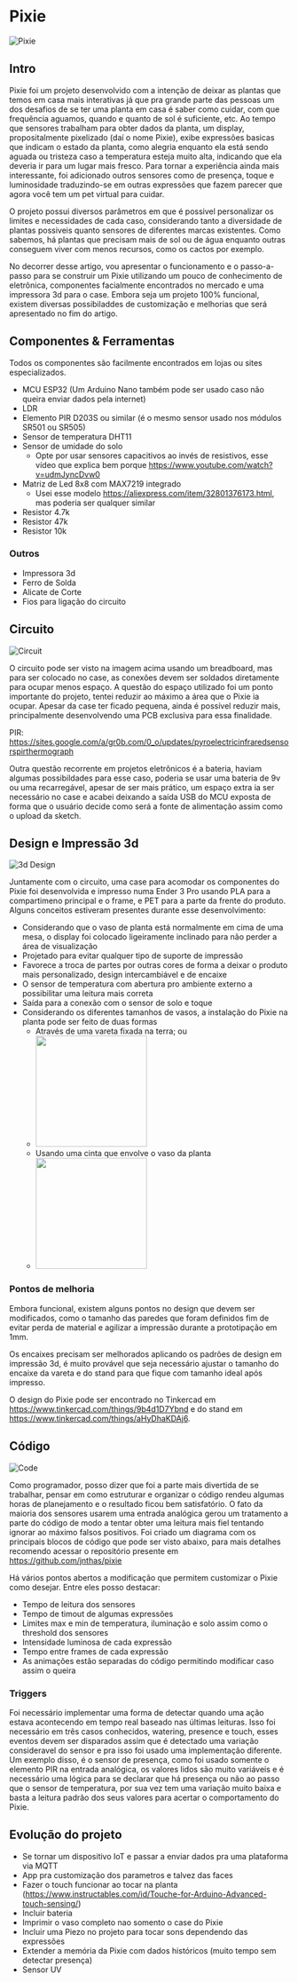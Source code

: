 
# Pixie 
![Pixie](/project/pixie_idle.jpg)

## Intro

Pixie foi um projeto desenvolvido com a intenção de deixar as plantas que temos em casa mais interativas já que pra grande parte das pessoas
um dos desafios de se ter uma planta em casa é saber como cuidar, com que frequência aguamos, quando e quanto de sol é suficiente, etc.
Ao tempo que sensores trabalham para obter dados da planta, um display, propositalmente pixelizado (daí o nome Pixie), exibe expressões basicas que 
indicam o estado da planta, como alegria enquanto ela está sendo aguada ou tristeza caso a temperatura esteja muito alta, indicando que ela deveria 
ir para um lugar mais fresco.
Para tornar a experiência ainda mais interessante, foi adicionado outros sensores como de presença, toque e luminosidade traduzindo-se em outras
expressões que fazem parecer que agora você tem um pet virtual para cuidar.
 
O projeto possui diversos parâmetros em que é possivel personalizar os limites e necessidades de cada caso, considerando tanto a diversidade de 
plantas possiveis quanto sensores de diferentes marcas existentes. Como sabemos, há plantas que precisam mais de sol ou de água enquanto outras
conseguem viver com menos recursos, como os cactos por exemplo.

No decorrer desse artigo, vou apresentar o funcionamento e o passo-a-passo para se construir um Pixie utilizando um pouco de conhecimento de eletrônica,
componentes facialmente encontrados no mercado e uma impressora 3d para o case. Embora seja um projeto 100% funcional, existem diversas possibiladdes 
de customização e melhorias que será apresentado no fim do artigo.


## Componentes & Ferramentas

Todos os componentes são facilmente encontrados em lojas ou sites especializados.

- MCU ESP32 (Um Arduino Nano também pode ser usado caso não queira enviar dados pela internet)
- LDR
- Elemento PIR D203S ou similar (é o mesmo sensor usado nos módulos SR501 ou SR505)
- Sensor de temperatura DHT11
- Sensor de umidade do solo  
    - Opte por usar sensores capacitivos ao invés de resistivos, esse vídeo que explica bem porque https://www.youtube.com/watch?v=udmJyncDvw0
- Matriz de Led 8x8 com MAX7219 integrado
    - Usei esse modelo https://aliexpress.com/item/32801376173.html, mas poderia ser qualquer similar
- Resistor 4.7k
- Resistor 47k
- Resistor 10k

### Outros 

- Impressora 3d
- Ferro de Solda
- Alicate de Corte
- Fios para ligação do circuito


## Circuito 

![Circuit](/project/pixie_bb.png)

O circuito pode ser visto na imagem acima usando um breadboard, mas para ser colocado no case, as conexões devem ser soldados diretamente 
para ocupar menos espaço. A questão do espaço utilizado foi um ponto importante do projeto, tentei reduzir ao máximo a área que 
o Pixie ia ocupar. Apesar da case ter ficado pequena, ainda é possível reduzir mais, principalmente desenvolvendo uma PCB 
exclusiva para essa finalidade.

PIR:
https://sites.google.com/a/gr0b.com/0_o/updates/pyroelectricinfraredsensorspirthermograph

Outra questão recorrente em projetos eletrônicos é a bateria, haviam algumas possibildades para esse caso, poderia se usar uma bateria de 9v 
ou uma recarregável, apesar de ser mais prático, um espaço extra ia ser necessário no case e acabei deixando a saída USB do MCU 
exposta de forma que o usuário decide como será a fonte de alimentação assim como o upload da sketch.


## Design e Impressão 3d

![3d Design](/project/pixie_3d.png)

Juntamente com o circuito, uma case para acomodar os componentes do Pixie foi desenvolvida e impresso numa Ender 3 Pro usando PLA para a compartimeno principal e o frame, e PET para a parte da frente do produto. Alguns conceitos estiveram presentes durante esse desenvolvimento:

- Considerando que o vaso de planta está normalmente em cima de uma mesa, o display foi colocado ligeiramente inclinado para não perder a área de visualização
- Projetado para evitar qualquer tipo de suporte de impressão 
- Favorece a troca de partes por outras cores de forma a deixar o produto mais personalizado, design intercambiável e de encaixe
- O sensor de temperatura com abertura pro ambiente externo a possibilitar uma leitura mais correta
- Saída para a conexão com o sensor de solo e toque
- Considerando os diferentes tamanhos de vasos, a instalação do Pixie na planta pode ser feito de duas formas 
    - Através de uma vareta fixada na terra; ou
    - <img src="pixie-stick.jpg" width=200>
    - Usando uma cinta que envolve o vaso da planta
    - <img src="pixie-strap.jpg" width=200>

### Pontos de melhoria 

Embora funcional, existem alguns pontos no design que devem ser modificados, como o tamanho das paredes que foram definidos fim de evitar perda de 
material e agilizar a impressão durante a prototipação em 1mm.

Os encaixes precisam ser melhorados aplicando os padrões de design em impressão 3d, é muito provável que seja necessário ajustar o tamanho do encaixe da vareta 
e do stand para que fique com tamanho ideal após impresso.

O design do Pixie pode ser encontrado no Tinkercad em https://www.tinkercad.com/things/9b4d1D7Ybnd e do stand em https://www.tinkercad.com/things/aHyDhaKDAj6.


## Código

![Code](/project/Pixie%20-%20Main%20Blocks.png)

Como programador, posso dizer que foi a parte mais divertida de se trabalhar, pensar em como estruturar e organizar o código rendeu algumas horas de planejamento
e o resultado ficou bem satisfatório. O fato da maioria dos sensores usarem uma entrada analógica gerou um tratamento a parte do código de modo a tentar obter 
uma leitura mais fiel tentando ignorar ao máximo falsos positivos. Foi criado um diagrama com os principais blocos de código que pode ser visto abaixo, para mais
detalhes recomendo acessar o repositório presente em https://github.com/jnthas/pixie

Há vários pontos abertos a modificação que permitem customizar o Pixie como desejar. Entre eles posso destacar:

- Tempo de leitura dos sensores
- Tempo de timout de algumas expressões
- Limites max e min de temperatura, iluminação e solo assim como o threshold dos sensores
- Intensidade luminosa de cada expressão
- Tempo entre frames de cada expressão
- As animações estão separadas do código permitindo modificar caso assim o queira

### Triggers

Foi necessário implementar uma forma de detectar quando uma ação estava acontecendo em tempo real baseado nas últimas leituras. Isso foi necessário em trẽs casos conhecidos, watering, presence e touch, esses eventos devem ser disparados assim que é detectado uma variação consideravel do sensor e pra isso foi usado
uma implementação diferente. Um exemplo disso, é o sensor de presença, como foi usado somente o elemento PIR na entrada analógica, os valores lidos são muito variáveis e é necessário uma lógica para se declarar que há presença ou não ao passo que o sensor de temperatura, por sua vez tem uma variação muito baixa e 
basta a leitura padrão dos seus valores para acertar o comportamento do Pixie.


## Evolução do projeto

- Se tornar um dispositivo IoT e passar a enviar dados pra uma plataforma via MQTT
- App pra customização dos parametros e talvez das faces
- Fazer o touch funcionar ao tocar na planta (https://www.instructables.com/id/Touche-for-Arduino-Advanced-touch-sensing/)
- Incluir bateria 
- Imprimir o vaso completo nao somento o case do Pixie
- Incluir uma Piezo no projeto para tocar sons dependendo das expressões
- Extender a memória da Pixie com dados históricos (muito tempo sem detectar presença)
- Sensor UV

